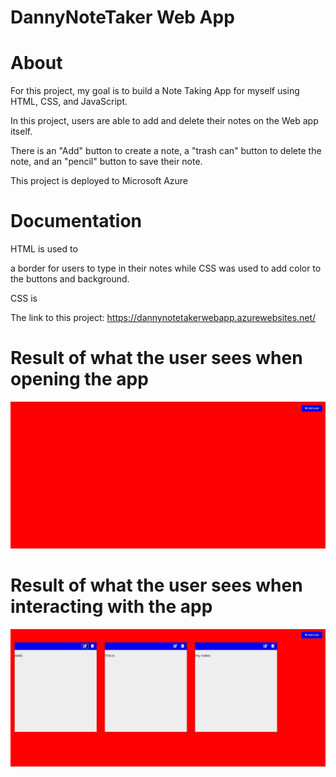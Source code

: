# DannyNoteTaker Web App

# About

For this project, my goal is to build a Note Taking App for myself using HTML, CSS, and JavaScript.

In this project, users are able to add and delete their notes on the Web app itself. 
 
There is an "Add" button to create a note, a "trash can" button to delete the note, and an "pencil" button to save their note.

This project is deployed to Microsoft Azure 

# Documentation

HTML is used to 

a border for users to type in their notes while CSS was used to add color to the buttons and background.

CSS is 



The link to this project: https://dannynotetakerwebapp.azurewebsites.net/

# Result of what the user sees when opening the app
![](ImagesNT/notesPIC.jpg)
# Result of what the user sees when interacting with the app
![](ImagesNT/NoteRESULT.jpg)
